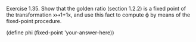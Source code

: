 Exercise 1.35. Show that the golden ratio (section 1.2.2) is a fixed point of the transformation x↦1+1x, and use this fact to compute ϕ by means of the fixed-point procedure.

(define phi
  (fixed-point 'your-answer-here))
